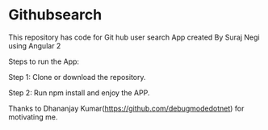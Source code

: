 # Githubsearch
This repository has code for Git hub user search App created By Suraj Negi using Angular 2

Steps to run the App:

Step 1: Clone or download the repository.

Step 2: Run npm install and enjoy the APP.

Thanks to Dhananjay Kumar(https://github.com/debugmodedotnet) for motivating me.


